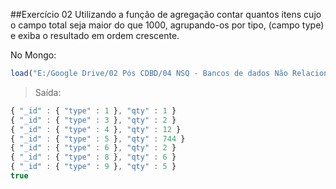 ##Exercício 02
Utilizando a função de agregação contar quantos itens cujo o campo total seja maior do que 1000, agrupando-os por tipo, (campo type) e exiba o resultado em ordem crescente.

No Mongo:
```javascript
load("E:/Google Drive/02 Pós CDBD/04 NSQ - Bancos de dados Não Relacionais/01 Aulas/03 Aula 03/Exercicio02.js")
```

>Saída:
```javascript
{ "_id" : { "type" : 1 }, "qty" : 1 }
{ "_id" : { "type" : 3 }, "qty" : 2 }
{ "_id" : { "type" : 4 }, "qty" : 12 }
{ "_id" : { "type" : 5 }, "qty" : 744 }
{ "_id" : { "type" : 6 }, "qty" : 2 }
{ "_id" : { "type" : 8 }, "qty" : 6 }
{ "_id" : { "type" : 9 }, "qty" : 5 }
true
```
